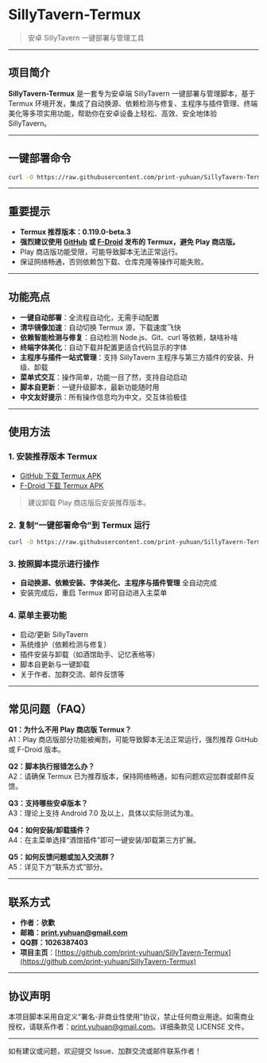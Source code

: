 # SillyTavern-Termux

> 安卓 SillyTavern 一键部署与管理工具

---

## 项目简介

**SillyTavern-Termux** 是一套专为安卓端 SillyTavern 一键部署与管理脚本，基于 Termux 环境开发，集成了自动换源、依赖检测与修复、主程序与插件管理、终端美化等多项实用功能，帮助你在安卓设备上轻松、高效、安全地体验 SillyTavern。

---

## 一键部署命令

```bash
curl -O https://raw.githubusercontent.com/print-yuhuan/SillyTavern-Termux/refs/heads/main/Install.sh && bash Install.sh
```

---

## 重要提示

- **Termux 推荐版本：0.119.0-beta.3**
- **强烈建议使用 [GitHub](https://github.com/termux/termux-app/releases) 或 [F-Droid](https://f-droid.org/en/packages/com.termux) 发布的 Termux，避免 Play 商店版。**
- Play 商店版功能受限，可能导致脚本无法正常运行。
- 保证网络畅通，否则依赖包下载、仓库克隆等操作可能失败。

---

## 功能亮点

- **一键自动部署**：全流程自动化，无需手动配置
- **清华镜像加速**：自动切换 Termux 源，下载速度飞快
- **依赖智能检测与修复**：自动检测 Node.js、Git、curl 等依赖，缺啥补啥
- **终端字体美化**：自动下载并配置更适合代码显示的字体
- **主程序与插件一站式管理**：支持 SillyTavern 主程序与第三方插件的安装、升级、卸载
- **菜单式交互**：操作简单，功能一目了然，支持自动启动
- **脚本自更新**：一键升级脚本，最新功能随时用
- **中文友好提示**：所有操作信息均为中文，交互体验极佳

---

## 使用方法

### 1. 安装推荐版本 Termux

- [GitHub 下载 Termux APK](https://github.com/termux/termux-app/releases)
- [F-Droid 下载 Termux APK](https://f-droid.org/en/packages/com.termux)

> 建议卸载 Play 商店版后安装推荐版本。

### 2. 复制“一键部署命令”到 Termux 运行

```bash
curl -O https://raw.githubusercontent.com/print-yuhuan/SillyTavern-Termux/refs/heads/main/Install.sh && bash Install.sh
```

### 3. 按照脚本提示进行操作

- **自动换源、依赖安装、字体美化、主程序与插件管理** 全自动完成
- 安装完成后，重启 Termux 即可自动进入主菜单

### 4. 菜单主要功能

- 启动/更新 SillyTavern
- 系统维护（依赖检测与修复）
- 插件安装与卸载（如酒馆助手、记忆表格等）
- 脚本自更新与一键卸载
- 关于作者、加群交流、邮件反馈等

---

## 常见问题（FAQ）

**Q1：为什么不用 Play 商店版 Termux？**  
A1：Play 商店版部分功能被阉割，可能导致脚本无法正常运行，强烈推荐 GitHub 或 F-Droid 版本。

**Q2：脚本执行报错怎么办？**  
A2：请确保 Termux 已为推荐版本，保持网络畅通，如有问题欢迎加群或邮件反馈。

**Q3：支持哪些安卓版本？**  
A3：理论上支持 Android 7.0 及以上，具体以实际测试为准。

**Q4：如何安装/卸载插件？**  
A4：在主菜单选择“酒馆插件”即可一键安装/卸载第三方扩展。

**Q5：如何反馈问题或加入交流群？**  
A5：详见下方“联系方式”部分。

---

## 联系方式

- **作者：欤歡**
- **邮箱：print.yuhuan@gmail.com**
- **QQ群：1026387403**
- **项目主页**：[https://github.com/print-yuhuan/SillyTavern-Termux](https://github.com/print-yuhuan/SillyTavern-Termux)

---

## 协议声明

本项目脚本采用自定义“署名-非商业性使用”协议，禁止任何商业用途。如需商业授权，请联系作者：print.yuhuan@gmail.com。详细条款见 LICENSE 文件。

---

如有建议或问题，欢迎提交 Issue、加群交流或邮件联系作者！
